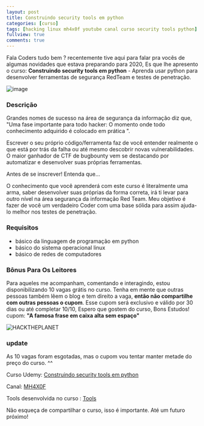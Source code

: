 ```yaml
---
layout: post
title: Construindo security tools em python 
categories: [curso]
tags: [hacking linux mh4x0f youtube canal curso security tools python]
fullview: true
comments: true
---
```

Fala Coders tudo bem ? recentemente tive aqui para falar pra vocês de algumas novidades que estava preparando para 2020, Es que lhe apresento o curso: **Construindo security tools em python** - Aprenda usar python para desenvolver ferramentas de segurança RedTeam e testes de penetração. 

![image](https://encrypted-tbn0.gstatic.com/images?q=tbn%3AANd9GcT71zwY028hhdHZiUqBNm5NXW-WCE1cCQvkgE2KKaFKEa0v73mp)

### Descrição

Grandes nomes de sucesso na área de segurança da informação diz que, "Uma fase importante para todo hacker: O momento onde todo conhecimento adquirido é colocado em prática ".

Escrever o seu próprio código/ferramenta faz de você entender realmente o que está por trás da falha ou até mesmo descobrir novas vulnerabilidades. O maior ganhador de CTF de bugbounty vem se destacando por automatizar  e desenvolver suas próprias ferramentas. 

Antes de se inscrever! Entenda que...

O conhecimento que você aprenderá com este curso é literalmente uma arma, saber desenvolver suas próprias da forma correta, irá ti levar para outro nível na área segurança da informação Red Team. Meu objetivo é fazer de você um verdadeiro Coder com uma base sólida para assim ajuda-lo melhor nos testes de penetração.

### Requisitos
- básico da linguagem de programação em python
- básico do sistema operacional linux
- básico de redes de computadores

### Bônus Para Os Leitores 
Para aqueles me acompanham, comentando e interagindo, estou disponibilizando 10 vagas grátis no curso. Tenha em mente que outras pessoas também lêem o blog e tem direito a vaga, **então não compartilhe com outras pessoas o cupom**. Esse cupom será exclusivo e válido por 30 dias ou até completar 10/10, Espero que gostem do curso, Bons Estudos! cupom: **"A famosa frase em caixa alta sem espaço"** 

![HACKTHEPLANET](https://i.ytimg.com/vi/u3CKgkyc7Qo/hqdefault.jpg)

### update

As 10 vagas foram esgotadas, mas o cupom vou tentar manter metade do preço do curso. ^^ 

Curso Udemy: [Construindo security tools em python](https://www.udemy.com/course/construindo-security-tools-em-python/)

Canal: [MH4X0F](https://www.youtube.com/channel/UC_MiXXdVv-wPLHPk8sJ868A)

Tools desenvolvida no curso : [Tools](https://github.com/mh4x0f/CursoSecurityToolsPython)

Não esqueça de compartilhar o curso, isso é importante. Até um futuro próximo! 
